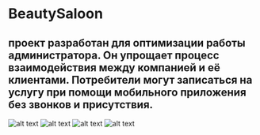 # BeautySaloon
## проект разработан для оптимизации работы администратора. Он упрощает процесс взаимодействия между компанией и её клиентами. Потребители могут записаться на услугу при помощи мобильного приложения без звонков и присутствия.
![alt text](https://github.com/ilyshaav/BeautySaloon/blob/main/1.jpg)
![alt text](https://github.com/ilyshaav/BeautySaloon/blob/main/3.jpg)
![alt text](https://github.com/ilyshaav/BeautySaloon/blob/main/2.jpg)
![alt text](https://github.com/ilyshaav/BeautySaloon/blob/main/4.jpg)
